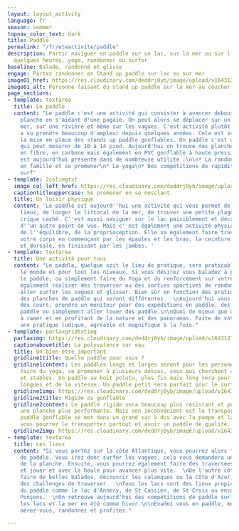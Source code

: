 ```yaml
---
layout: layout_activity
language: fr
season: summer
topnav_color_text: dark
title: Paddle
permalink: "/fr/eteactivite/paddle"
description: Partir naviguer en paddle sur un lac, sur la mer ou sur l'océan pour
  quelques heures, yoga, randonner ou surfer
baseline: Balade, randonné et glisse
engage: Partez randonner en Stand up paddle sur lac ou sur mer
image01_href: https://res.cloudinary.com/deddrj0yb/image/upload/v1643121216/website/summer/damir-spanic-yG_kRzUtajU-unsplash_bgrwuc.jpg
image01_alt: Personne faisant du stand up paddle sur la mer au coucher de soleil
page_sections:
- template: textarea
  title: Le paddle
  content: "Le paddle c'est une activité qui consister à avancer debout sur un grande
    planche en s'aidant d'une pagaie. On peut alors se déplacer sur un lac, sur la
    mer, sur une rivière et même sur les vagues. C'est activité plutôt récente qui
    a su prendre beaucoup d'ampleur depuis quelques années. Cela est surtout dû à
    la mise en place des stands up paddle gonflables. Un paddle c'est une longue planche
    qui peut mesurer de 10 à 14 pied. Aujourd'hui on trouve des planches en époxy,
    en fibre, en carbone mais également en PVC gonflable à haute pression. Cette activité
    est aujourd'hui présente dans de nombreuse utilité :\n\n* La randonnée\n* S'amuser
    en famille et se promener\n* Le yoga\n* Des compétitions de rapidité \n* Le paddle
    surf"
- template: 2colimgtxt
  image_col_left_href: https://res.cloudinary.com/deddrj0yb/image/upload/v1643121215/website/summer/hanif-mahmad-CbMLzxrvwcg-unsplash_ugwttz.jpg
  captiontitleuppercase: Se promener en se musclant
  title: Un loisir physique
  content: 'Le paddle est aujourd''hui une activité qui vous permet de découvrir des
    lieux, de longer le littoral de la mer, de trouver une petite plage, une petite
    crique caché. C''est aussi naviguer sur le lac paisiblement et découvrir des paysages
    d''un autre point de vue. Mais c''est également une activité physique qui demande
    de l''équilibre, de la proprioception. Elle va également faire travailler tout
    votre corps en commençant par les épaules et les bras, la ceinture abdominale
    et dorsale, en finissant par les jambes. '
- template: textarea
  title: Une activité pour tous
  content: "Le paddle, quelque soit le lieu de pratique, sera praticable par tout
    le monde et pour tout les niveaux. Si vous désirez vous baladez à plusieurs dessus
    le paddle, ou simplement faire du Yoga et du renforcement sur votre paddle. Mais
    également réaliser des traverser ou des sorties sportives de randonnée ou encore
    aller surfer les vagues et glisser. Bien sûr en fonction des pratiques on retrouvera
    des planches de paddle qui seront différentes.  \nAujourd'hui vous pouvez réserver
    des cours, prendre un moniteur pour des expéditions en paddle, des cours de yoga
    paddle ou simplement aller louer des paddle.\n\nQuoi de mieux que d'être au soleil,
    à ramer et en profitant de la nature et des panoramas. Faite de votre entraînements
    une pratique ludique, agréable et magnifique à la fois."
- template: parlaxgridtxtimg
  parlaximg: https://res.cloudinary.com/deddrj0yb/image/upload/v1643121215/website/summer/reynzo-u5vx3Ke0_RM-unsplash_korw9x.jpg
  captionabovetitle: La polyvalence sur eau
  title: Un bien-être important
  gridline1title: Quelle paddle pour vous ?
  gridline1content: Les paddles longs et larges seront pour les personnes souhaitant
    faire du yoga, se promener à plusieurs dessus, ceux qui cherchent un paddle faciles
    et stables. Un paddle au boit pointu, plus fin mais long sera pour des randonnées
    longues et de la vitesse. Un paddle petit sera parfait pour le surf.
  gridline1img: https://res.cloudinary.com/deddrj0yb/image/upload/v1643121216/website/summer/daniel-frank-ipombqoEXpE-unsplash_i5tdyz.jpg
  gridline2title: Rigide ou gonflable
  gridline2content: Le paddle rigide sera beaucoup plus résistant et permettra d'avoir
    une planche plus performante. Mais son inconvénient est le transport. Alors le
    paddle gonflable se met dans un grand sac à dos avec la pompe et la pagaie et
    vous pourrez le transporter partout et avoir un paddle de qualité.
  gridline2img: https://res.cloudinary.com/deddrj0yb/image/upload/v1643121214/website/summer/jonas-allert-a__vIBFY3vA-unsplash_v6e8nh.jpg
- template: textarea
  title: Les lieux
  content: "Si vous partez sur la côte Atlantique, vous pourrez alors faire deux types
    de paddle. Vous irez donc surfer les vagues, cela vous demandera une bonne maitrise
    de la planche. Ensuite, vous pourrez également faire des traversées dans l'océan
    et jouer et avec la houle pour avancer plus vite.  \nDe l'autre côté, vous pourrez
    faire de belles balades, découvrir les calanques ou la Côte d'Azur, tout réaliser
    des challenges de traverser.  \nTous les lacs sont des lieux propices à la pratique
    du paddle comme le lac d'Annecy, de St Cassien, de St Croix ou encore de Serre
    Ponçons.  \nOn retrouve aujourd'hui des compétitions de paddle sur les rivières,
    les lacs et la mer en été comme hiver.\n\nÉvadez vous en paddle, musclez-vous,
    aérez-vous, randonnez et profitez."

---
```

